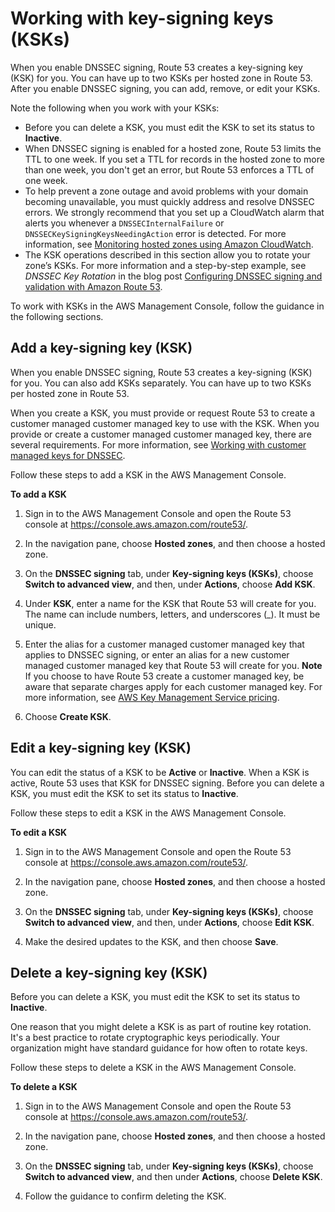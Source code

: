 # Working with key\-signing keys \(KSKs\)<a name="dns-configuring-dnssec-ksk"></a>

When you enable DNSSEC signing, Route 53 creates a key\-signing key \(KSK\) for you\. You can have up to two KSKs per hosted zone in Route 53\. After you enable DNSSEC signing, you can add, remove, or edit your KSKs\.

Note the following when you work with your KSKs:
+ Before you can delete a KSK, you must edit the KSK to set its status to **Inactive**\. 
+ When DNSSEC signing is enabled for a hosted zone, Route 53 limits the TTL to one week\. If you set a TTL for records in the hosted zone to more than one week, you don't get an error, but Route 53 enforces a TTL of one week\.
+ To help prevent a zone outage and avoid problems with your domain becoming unavailable, you must quickly address and resolve DNSSEC errors\. We strongly recommend that you set up a CloudWatch alarm that alerts you whenever a `DNSSECInternalFailure` or `DNSSECKeySigningKeysNeedingAction` error is detected\. For more information, see [Monitoring hosted zones using Amazon CloudWatch](monitoring-hosted-zones-with-cloudwatch.md)\.
+ The KSK operations described in this section allow you to rotate your zone’s KSKs\. For more information and a step\-by\-step example, see *DNSSEC Key Rotation* in the blog post [ Configuring DNSSEC signing and validation with Amazon Route 53](https://aws.amazon.com/blogs/networking-and-content-delivery/configuring-dnssec-signing-and-validation-with-amazon-route-53/)\.

To work with KSKs in the AWS Management Console, follow the guidance in the following sections\.

## Add a key\-signing key \(KSK\)<a name="dns-configuring-dnssec-ksk-add-ksk"></a>

When you enable DNSSEC signing, Route 53 creates a key\-signing \(KSK\) for you\. You can also add KSKs separately\. You can have up to two KSKs per hosted zone in Route 53\. 

When you create a KSK, you must provide or request Route 53 to create a customer managed customer managed key to use with the KSK\. When you provide or create a customer managed customer managed key, there are several requirements\. For more information, see [Working with customer managed keys for DNSSEC](dns-configuring-dnssec-cmk-requirements.md)\.

Follow these steps to add a KSK in the AWS Management Console\.<a name="dns-configuring-dnssec-ksk-add-ksk-procedure"></a>

**To add a KSK**

1. Sign in to the AWS Management Console and open the Route 53 console at [https://console\.aws\.amazon\.com/route53/](https://console.aws.amazon.com/route53/)\.

1. In the navigation pane, choose **Hosted zones**, and then choose a hosted zone\.

1. On the **DNSSEC signing** tab, under **Key\-signing keys \(KSKs\)**, choose **Switch to advanced view**, and then, under **Actions**, choose **Add KSK**\.

1. Under **KSK**, enter a name for the KSK that Route 53 will create for you\. The name can include numbers, letters, and underscores \(\_\)\. It must be unique\.

1. Enter the alias for a customer managed customer managed key that applies to DNSSEC signing, or enter an alias for a new customer managed customer managed key that Route 53 will create for you\.
**Note**  
If you choose to have Route 53 create a customer managed key, be aware that separate charges apply for each customer managed key\. For more information, see [AWS Key Management Service pricing](https://aws.amazon.com/kms/pricing/)\.

1. Choose **Create KSK**\.

## Edit a key\-signing key \(KSK\)<a name="dns-configuring-dnssec-ksk-edit-ksk"></a>

You can edit the status of a KSK to be **Active** or **Inactive**\. When a KSK is active, Route 53 uses that KSK for DNSSEC signing\. Before you can delete a KSK, you must edit the KSK to set its status to **Inactive**\.

Follow these steps to edit a KSK in the AWS Management Console\.<a name="dns-configuring-dnssec-ksk-edit-ksk-procedure"></a>

**To edit a KSK**

1. Sign in to the AWS Management Console and open the Route 53 console at [https://console\.aws\.amazon\.com/route53/](https://console.aws.amazon.com/route53/)\.

1. In the navigation pane, choose **Hosted zones**, and then choose a hosted zone\.

1. On the **DNSSEC signing** tab, under **Key\-signing keys \(KSKs\)**, choose **Switch to advanced view**, and then, under **Actions**, choose **Edit KSK**\.

1. Make the desired updates to the KSK, and then choose **Save**\.

## Delete a key\-signing key \(KSK\)<a name="dns-configuring-dnssec-ksk-delete-ksk"></a>

Before you can delete a KSK, you must edit the KSK to set its status to **Inactive**\. 

One reason that you might delete a KSK is as part of routine key rotation\. It's a best practice to rotate cryptographic keys periodically\. Your organization might have standard guidance for how often to rotate keys\. 

Follow these steps to delete a KSK in the AWS Management Console\.<a name="dns-configuring-dnssec-ksk-delete-ksk-procedure"></a>

**To delete a KSK**

1. Sign in to the AWS Management Console and open the Route 53 console at [https://console\.aws\.amazon\.com/route53/](https://console.aws.amazon.com/route53/)\.

1. In the navigation pane, choose **Hosted zones**, and then choose a hosted zone\.

1. On the **DNSSEC signing** tab, under **Key\-signing keys \(KSKs\)**, choose **Switch to advanced view**, and then under **Actions**, choose **Delete KSK**\.

1. Follow the guidance to confirm deleting the KSK\.